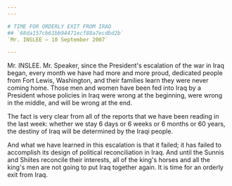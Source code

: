 ```yaml
---
---

# TIME FOR ORDERLY EXIT FROM IRAQ
## `68da157cb61bb94471ecf88a7ecdbd2b`
`Mr. INSLEE — 10 September 2007`

---
```



Mr. INSLEE. Mr. Speaker, since the President's escalation of the war 
in Iraq began, every month we have had more and more proud, dedicated 
people from Fort Lewis, Washington, and their families learn they were 
never coming home. Those men and women have been fed into Iraq by a 
President whose policies in Iraq were wrong at the beginning, were 
wrong in the middle, and will be wrong at the end.

The fact is very clear from all of the reports that we have been 
reading in the last week: whether we stay 6 days or 6 weeks or 6 months 
or 60 years, the destiny of Iraq will be determined by the Iraqi 
people.

And what we have learned in this escalation is that it failed; it has 
failed to accomplish its design of political reconciliation in Iraq. 
And until the Sunnis and Shiites reconcile their interests, all of the 
king's horses and all the king's men are not going to put Iraq together 
again. It is time for an orderly exit from Iraq.
